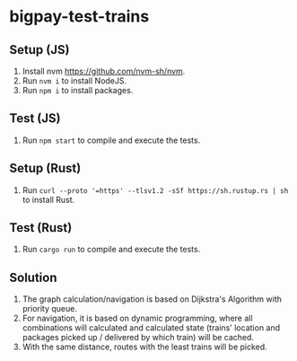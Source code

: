 # bigpay-test-trains

## Setup (JS)

1. Install nvm https://github.com/nvm-sh/nvm.
1. Run `nvm i` to install NodeJS.
1. Run `npm i` to install packages.

## Test (JS)

1. Run `npm start` to compile and execute the tests.

## Setup (Rust)

1. Run `curl --proto '=https' --tlsv1.2 -sSf https://sh.rustup.rs | sh` to install Rust.

## Test (Rust)

1. Run `cargo run` to compile and execute the tests.

## Solution

1. The graph calculation/navigation is based on Dijkstra's Algorithm with priority queue.
1. For navigation, it is based on dynamic programming, where all combinations will calculated and calculated state (trains' location and packages picked up / delivered by which train) will be cached.
1. With the same distance, routes with the least trains will be picked.
